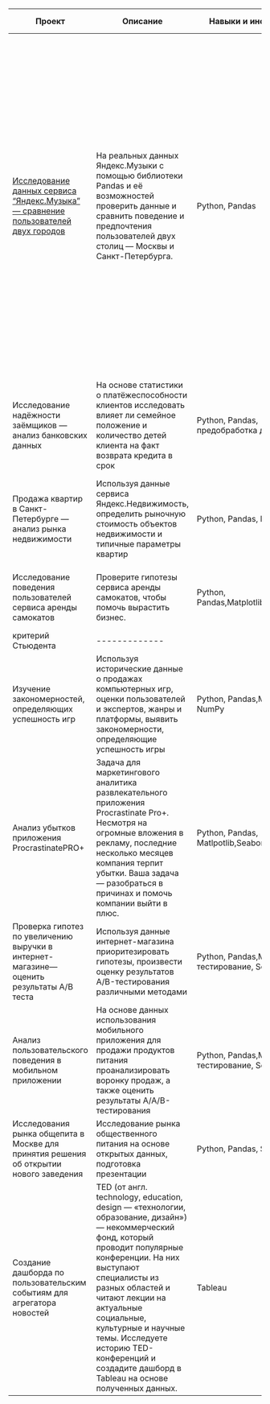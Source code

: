 # 
| Проект  | Описание |Навыки и инструменты |Ключевые слова | Вывод:|
| ------------- | ------------- | ------------- | ------------- |---------------------- |
| [Исследование данных сервиса “Яндекс.Музыка” — сравнение пользователей двух городов](https://clck.ru/35PC94)  | На реальных данных Яндекс.Музыки c помощью библиотеки Pandas и её возможностей проверить данные и сравнить поведение и предпочтения пользователей двух столиц — Москвы и Санкт-Петербурга. | Python, Pandas  | data analyst, аналитик данных, аналитик, analyst  |Исследования подтвердили, что день недели влияет на активность пользователей в Москве и Петербурге. Музыкальные предпочтения остаются стабильными в течение недели, с небольшими различиями: в начале недели в Москве популярен жанр "world", а в Петербурге - джаз и классика.Вкусы пользователей обеих городов ближе, чем различия. Предпочтения жанров в Петербурге схожи с Москвой, противореча ожиданиям.|
|  Исследование надёжности заёмщиков — анализ банковских данных  | На основе статистики о платёжеспособности клиентов исследовать влияет ли семейное положение и количество детей клиента на факт возврата кредита в срок  | Python, Pandas, предобработка данных | data analyst, аналитик данных, аналитик, финансовый аналитик, analyst  |------------- |
| Продажа квартир в Санкт-Петербурге — анализ рынка недвижимости  | Используя данные сервиса Яндекс.Недвижимость, определить рыночную стоимость объектов недвижимости и типичные параметры квартир  | Python, Pandas, Matplotlib  |  обработка данных, histogram, boxplot, scattermatrix, категоризация, scatterplot,  фрод-мониторинг  |------------- |
| Исследование поведения пользователей сервиса аренды самокатов  | Проверите гипотезы сервиса аренды самокатов, чтобы помочь вырастить бизнес.  | Python, Pandas,Matplotlib,SciPy,NumPy  | обработка данных, histogram, boxplot, статистический тест,
критерий Стьюдента  |------------- |
| Изучение закономерностей, определяющих успешность игр  | Используя исторические данные о продажах компьютерных игр, оценки пользователей и экспертов, жанры и платформы, выявить закономерности, определяющие успешность игры   | Python, Pandas,Matplotlib, NumPy | обработка данных, histogram, boxplot, статистический тест, критерий Стьюдента, piechart  |
| Анализ убытков приложения ProcrastinatePRO+  | Задача для маркетингового аналитика развлекательного приложения Procrastinate Pro+. Несмотря на огромные вложения в рекламу, последние несколько месяцев компания терпит убытки. Ваша задача — разобраться в причинах и помочь компании выйти в плюс. | Python, Pandas, Matlpotlib,Seaborn | обработка данных, статистический тест, LTV, CAC, когортный анализ  |------------- |
| Проверка гипотез по увеличению выручки в интернет-магазине—оценить результаты A/B теста  | Используя данные интернет-магазина приоритезировать гипотезы, произвести оценку результатов A/B-тестирования различными методами  | Python, Pandas,Matlotlib, A/B тестирование, Scipy | A/B-тест, статистический тест, фреймворк, RICE, ICE  |------------- |
|Анализ пользовательского поведения в мобильном приложении  | На основе данных использования мобильного приложения для продажи продуктов питания проанализировать воронку продаж, а также оценить результаты A/A/B-тестирования  | Python, Pandas,Matlotlib, A/B тестирование, Seaborn,Plotly  | A/B-тест, визуализация, статистический тест  |------------- |
| Исследования рынка общепита в Москве для принятия решения об открытии нового заведения  | Исследование рынка общественного питания на основе открытых данных, подготовка презентации  | Python, Pandas, Seaborn,Plotly  | обработка данных, визуализация данных, создание презентаций |------------- |
| Создание дашборда по пользовательским событиям для агрегатора новостей| TED (от англ. technology, education, design — «технологии, образование, дизайн») — некоммерческий фонд, который проводит популярные конференции. На них выступают специалисты из разных областей и читают лекции на актуальные социальные, культурные и научные темы. Исследуете историю TED-конференций и создадите дашборд в Tableau на основе полученных данных.  | Tableau  | дашборд, визуализация данных, Tableau  |------------- |



